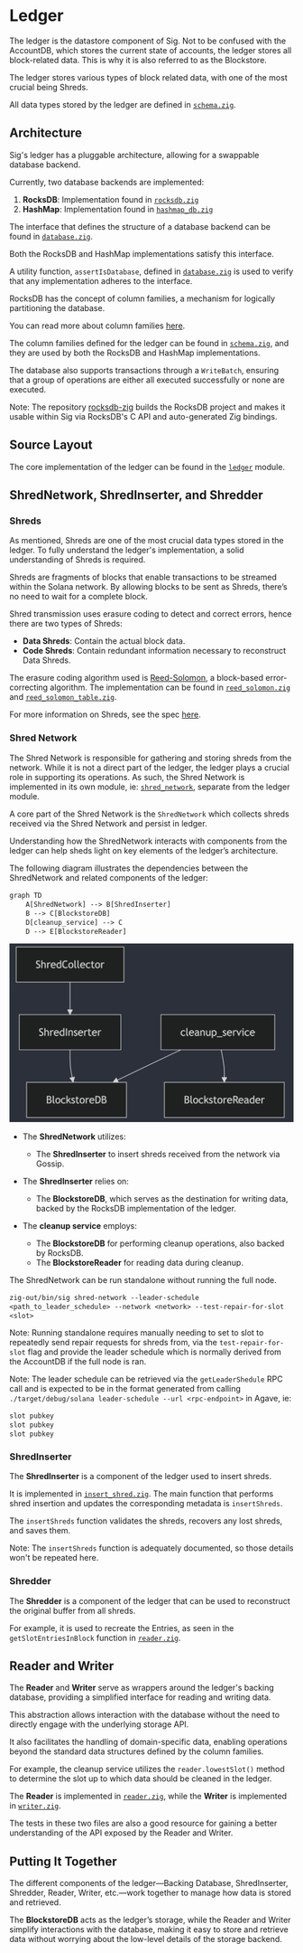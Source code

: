 # Ledger

The ledger is the datastore component of Sig. Not to be confused with the AccountDB, which stores the current state of accounts, the ledger stores all block-related data. This is why it is also referred to as the Blockstore.

The ledger stores various types of block related data, with one of the most crucial being Shreds.

All data types stored by the ledger are defined in [`schema.zig`](./schema.zig).

## Architecture

Sig's ledger has a pluggable architecture, allowing for a swappable database backend.

Currently, two database backends are implemented:

1. **RocksDB**: Implementation found in [`rocksdb.zig`](./rocksdb.zig)
2. **HashMap**: Implementation found in [`hashmap_db.zig`](./hashmap_db.zig)

The interface that defines the structure of a database backend can be found in [`database.zig`](./database.zig).

Both the RocksDB and HashMap implementations satisfy this interface.

A utility function, `assertIsDatabase`, defined in [`database.zig`](./database.zig) is used to verify that any implementation adheres to the interface.

RocksDB has the concept of column families, a mechanism for logically partitioning the database.

You can read more about column families [here](https://github.com/facebook/rocksdb/wiki/column-families).

The column families defined for the ledger can be found in [`schema.zig`](./schema.zig), and they are used by both the RocksDB and HashMap implementations.

The database also supports transactions through a `WriteBatch`, ensuring that a group of operations are either all executed successfully or none are executed.

Note: The repository [rocksdb-zig](https://github.com/Syndica/rocksdb-zig) builds
the RocksDB project and makes it usable within Sig via RocksDB's C API and auto-generated Zig bindings.

## Source Layout

The core implementation of the ledger can be found in the [`ledger`](./) module.

## ShredNetwork, ShredInserter, and Shredder

### Shreds

As mentioned, Shreds are one of the most crucial data types stored in the ledger. To fully understand the ledger's implementation, a solid understanding of Shreds is required.

Shreds are fragments of blocks that enable transactions to be streamed within the Solana network. By allowing blocks to be sent as Shreds, there’s no need to wait for a complete block.

Shred transmission uses erasure coding to detect and correct errors, hence there are two types of Shreds:

- **Data Shreds**: Contain the actual block data.
- **Code Shreds**: Contain redundant information necessary to reconstruct Data Shreds.

The erasure coding algorithm used is [Reed-Solomon](https://en.wikipedia.org/wiki/Reed%E2%80%93Solomon_error_correction), a block-based error-correcting algorithm. The implementation can be found in [`reed_solomon.zig`](./reed_solomon.zig) and [`reed_solomon_table.zig`](./reed_solomon_table.zig).

For more information on Shreds, see the spec [here](https://github.com/solana-foundation/specs/blob/main/p2p/shred.md).

### Shred Network

The Shred Network is responsible for gathering and storing shreds from the network. While it is not a direct
part of the ledger, the ledger plays a crucial role in supporting its operations. As such, the Shred Network
is implemented in its own module, ie: [`shred_network`](../shred_network), separate from the ledger module.

A core part of the Shred Network is the `ShredNetwork` which collects shreds received via the Shred Network
and persist in ledger.

Understanding how the ShredNetwork interacts with components from the ledger can help sheds light on key elements of the
ledger’s architecture.

The following diagram illustrates the dependencies between the ShredNetwork and related components of the ledger:

```mermaid
graph TD
    A[ShredNetwork] --> B[ShredInserter]
    B --> C[BlockstoreDB]
    D[cleanup_service] --> C
    D --> E[BlockstoreReader]
```

![ShredNetwork Component](/docs/docusaurus/static/img/shred_network_component.png)

- The **ShredNetwork** utilizes:
  - The **ShredInserter** to insert shreds received from the network via Gossip.

- The **ShredInserter** relies on:
  - The **BlockstoreDB**, which serves as the destination for writing data, backed by the RocksDB implementation of the ledger.

- The **cleanup service** employs:
  - The **BlockstoreDB** for performing cleanup operations, also backed by RocksDB.
  - The **BlockstoreReader** for reading data during cleanup.

The ShredNetwork can be run standalone without running the full node.

```
zig-out/bin/sig shred-network --leader-schedule <path_to_leader_schedule> --network <network> --test-repair-for-slot <slot>
```

Note: Running standalone requires manually needing to set to slot to repeatedly send repair requests for shreds from, via the `test-repair-for-slot` flag and
provide the leader schedule which is normally derived from the AccountDB if the full node is ran.

Note: The leader schedule can be retrieved via the `getLeaderShedule` RPC call and is expected
to be in the format generated from calling `./target/debug/solana leader-schedule --url <rpc-endpoint>` in Agave, ie:

```
slot pubkey
slot pubkey
slot pubkey
```

### ShredInserter

The **ShredInserter** is a component of the ledger used to insert shreds.

It is implemented in [`insert_shred.zig`](./insert_shred.zig). The main function that performs shred insertion and updates the corresponding metadata is `insertShreds`.

The `insertShreds` function validates the shreds, recovers any lost shreds, and saves them.

Note: The `insertShreds` function is adequately documented, so those details won't be repeated here.

### Shredder

The **Shredder** is a component of the ledger that can be used to reconstruct the original buffer from all shreds.

For example, it is used to recreate the Entries, as seen in the `getSlotEntriesInBlock` function in [`reader.zig`](./reader.zig).

## Reader and Writer

The **Reader** and **Writer** serve as wrappers around the ledger's backing database, providing a simplified interface for reading and writing data.

This abstraction allows interaction with the database without the need to directly engage with the underlying storage API.

It also facilitates the handling of domain-specific data, enabling operations beyond the standard data structures defined by the column families.

For example, the cleanup service utilizes the `reader.lowestSlot()` method to determine the slot up to which data should be cleaned in the ledger.

The **Reader** is implemented in [`reader.zig`](./reader.zig), while the **Writer** is implemented in [`writer.zig`](./writer.zig).

The tests in these two files are also a good resource for gaining a better understanding of the API exposed by the Reader and Writer.

## Putting It Together

The different components of the ledger—Backing Database, ShredInserter, Shredder, Reader, Writer, etc.—work together to manage how data is stored and retrieved.

The **BlockstoreDB** acts as the ledger’s storage, while the Reader and Writer simplify interactions with the database, making it easy to store and retrieve data without worrying about the low-level details of the storage backend.
